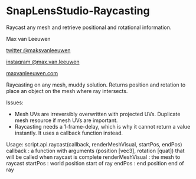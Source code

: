 # SnapLensStudio-Raycasting
Raycast any mesh and retrieve positional and rotational information.


Max van Leeuwen

[twitter @maksvanleeuwen](https://twitter.com/maksvanleeuwen)

[instagram @max.van.leeuwen](https://instagram.com/max.van.leeuwen)

[maxvanleeuwen.com](https://maxvanleeuwen.com/)



Raycasting on any mesh, muddy solution.
Returns position and rotation to place an object on the mesh where ray intersects.

Issues:
 - Mesh UVs are irreversibly overwritten with projected UVs. Duplicate mesh resource if mesh UVs are important.
 - Raycasting needs a 1-frame-delay, which is why it cannot return a value instantly. It uses a callback function instead.

Usage:
	script.api.raycast(callback, renderMeshVisual, startPos, endPos)
		callback 			: a function with arguments (position [vec3], rotation [quat]) that will be called when raycast is complete
		renderMeshVisual 	: the mesh to raycast
		startPos 			: world position start of ray
		endPos 				: end position end of ray
